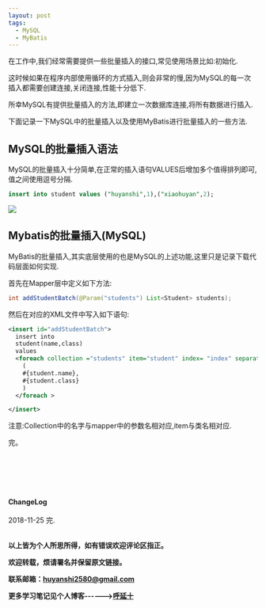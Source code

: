 ```yaml
---
layout: post
tags:
  - MySQL
  - MyBatis
---
```


在工作中,我们经常需要提供一些批量插入的接口,常见使用场景比如:初始化.

这时候如果在程序内部使用循环的方式插入,则会非常的慢,因为MySQL的每一次插入都需要创建连接,关闭连接,性能十分低下.

所幸MySQL有提供批量插入的方法,即建立一次数据库连接,将所有数据进行插入.

下面记录一下MySQL中的批量插入以及使用MyBatis进行批量插入的一些方法.


## MySQL的批量插入语法

MySQL的批量插入十分简单,在正常的插入语句VALUES后增加多个值得排列即可,值之间使用逗号分隔.

```SQL
insert into student values ("huyanshi",1),("xiaohuyan",2);
```

![](http://img.couplecoders.tech/markdown-img-paste-20181125014726198.png)

## Mybatis的批量插入(MySQL)

MyBatis的批量插入,其实底层使用的也是MySQL的上述功能,这里只是记录下载代码层面如何实现.

首先在Mapper层中定义如下方法:

```java
int addStudentBatch(@Param("students") List<Student> students);
```

然后在对应的XML文件中写入如下语句:

```xml
<insert id="addStudentBatch">
  insert into
  student(name,class)
  values
  <foreach collection ="students" item="student" index= "index" separator =",">
    (
    #{student.name},
    #{student.class}
    )
  </foreach >

</insert>
```

注意:Collection中的名字与mapper中的参数名相对应,item与类名相对应.


完。


<br>
<br>
<br>
<br>
<h4>ChangeLog</h4>
2018-11-25 完.
<br>
<br>

**以上皆为个人所思所得，如有错误欢迎评论区指正。**

**欢迎转载，烦请署名并保留原文链接。**

**联系邮箱：huyanshi2580@gmail.com**

**更多学习笔记见个人博客------><a href="{{ site.baseurl }}/">呼延十</a>**
